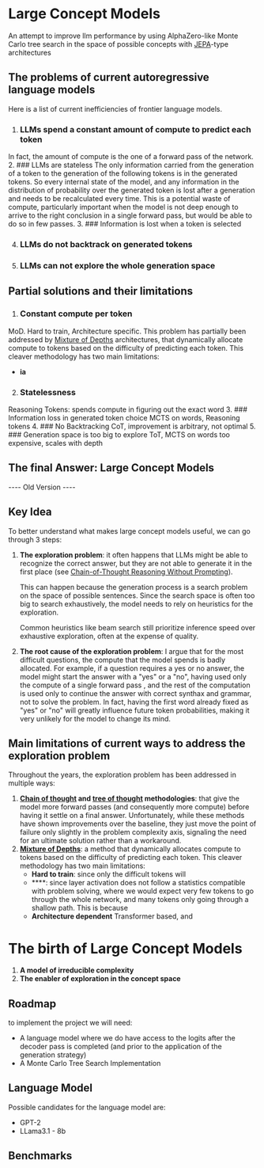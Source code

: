 # Large Concept Models
An attempt to improve llm performance by using AlphaZero-like Monte Carlo tree search in the space of possible concepts
with  [JEPA](https://openreview.net/pdf?id=BZ5a1r-kVsf)-type architectures

## The problems of current autoregressive language models
Here is a list of current inefficiencies of frontier language models.
1. ### LLMs spend a constant amount of compute to predict each token
In fact, the amount of compute is the one of a forward pass of the network.
2. ### LLMs are stateless
The only information carried from the generation of a token to the 
generation of the following tokens is in the generated tokens. So every
internal state of the model, and any information in the distribution of
probability over the generated token is lost after a generation and 
needs to be recalculated every time. This is a potential waste of compute,
particularly important when the model is not deep enough to arrive to 
the right conclusion in a single forward pass, but would be able to do so in
few passes.
3. ### Information is lost when a token is selected

4. ### LLMs do not backtrack on generated tokens
5. ### LLMs can not explore the whole generation space

## Partial solutions and their limitations

1. ### Constant compute per token
MoD. Hard to train, Architecture specific.
This problem has partially been addressed by [Mixture of Depths](https://arxiv.org/abs/2404.02258) 
architectures, that dynamically allocate compute to tokens based on 
the difficulty of predicting each token. This cleaver methodology 
has two main limitations: 
- **ia**

2. ### Statelessness
Reasoning Tokens: spends compute in figuring out the exact word
3. ### Information loss in generated token choice
MCTS on words, Reasoning tokens
4. ### No Backtracking
CoT, improvement is arbitrary, not optimal
5. ### Generation space is too big to explore
ToT, MCTS on words too expensive, scales with depth
## The final Answer: Large Concept Models




---- Old Version ----

## Key Idea
To better understand what makes large concept models useful, we can go through 3 steps:
1. **The exploration problem**: it often happens that LLMs might be able to recognize the correct 
    answer, but they are not able to generate it in the first place (see
    [Chain-of-Thought Reasoning Without Prompting](https://arxiv.org/abs/2402.10200)).
    
    This can happen because the generation process is a search problem on the space of possible sentences.
    Since the search space is often too big to search exhaustively, the model needs to rely on heuristics 
    for the exploration.
    
    Common heuristics like beam search still prioritize inference speed over exhaustive exploration, 
    often at the expense of quality.

2. **The root cause of the exploration problem**: I argue that for the most difficult questions, the
compute that the model spends is badly allocated. For example, if a question requires a yes or no answer,
the model might start the answer with a "yes" or a "no", having used only the compute of a single 
forward pass , and the rest of the computation is used only to continue the answer with correct 
synthax and grammar, not to solve the problem. 
In fact, having the first word already fixed as "yes" or "no" will greatly influence future token 
probabilities, making it very unlikely for the model to change its mind.
## Main limitations of current ways to address the exploration problem
Throughout the years, the exploration problem has been addressed in multiple ways:
 1. **[Chain of thought](https://arxiv.org/abs/2201.11903) and [tree of thought](https://arxiv.org/abs/2305.10601)
methodologies**:  that give the model more forward passes 
(and consequently more compute) before having it settle on a final answer. Unfortunately, 
while these methods have shown improvements over the baseline, they just move the point of failure 
only slightly in the problem complexity axis, signaling the need for an ultimate solution rather 
than a workaround. 
2. **[Mixture of Depths](https://arxiv.org/abs/2404.02258)**: a method that dynamically allocates 
compute to tokens based on the difficulty of predicting each token. This cleaver methodology has
two main limitations:
    - **Hard to train**: since only the difficult tokens will 
    - ****: since layer activation does not follow a statistics compatible with problem solving,
   where we would expect very few tokens to go through the whole network, and many tokens only 
   going through a shallow path. This is because 
    - **Architecture dependent** Transformer based, and 
# The birth of Large Concept Models
1. **A model of irreducible complexity** 
2. **The enabler of exploration in the concept space** 

## Roadmap
to implement the project we will need:

- A language model where we do have access to the logits after the decoder pass is completed (and prior to the application of the generation strategy)
- A Monte Carlo Tree Search Implementation

## Language Model
Possible candidates for the language model are:
- GPT-2
- LLama3.1 - 8b

## Benchmarks

